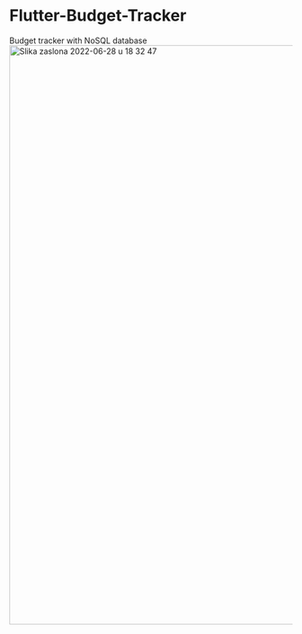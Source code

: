 # Flutter-Budget-Tracker
Budget tracker with NoSQL database
<img width="1032" alt="Slika zaslona 2022-06-28 u 18 32 47" src="https://user-images.githubusercontent.com/57439344/177743470-0d70ea50-d5d4-4b05-bd11-4d5ca2426cd5.png">
